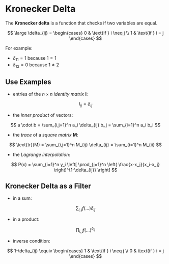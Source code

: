 # Kronecker Delta

The **Kronecker delta** is a function that checks if two variables are equal.

$$
\large
\delta_{ij} = \begin{cases}
0 & \text{if } i \neq j
\\
1 & \text{if } i = j
\end{cases}
$$

For example:

- $\delta_{11} = 1$ because $1 = 1$
- $\delta_{12} = 0$ because $1 \neq 2$

## Use Examples

- entries of the $n \times n$ _identity matrix_ **I**:

$$
I_{ij} = \delta_{ij}
$$

- the _inner product_ of vectors:

$$
a \cdot b = \sum_{i,j=1}^n a_i \delta_{ij} b_j = \sum_{i=1}^n a_i b_i
$$

- the _trace_ of a _square matrix_ **M**:

$$
\text{tr}(M) = \sum_{i,j=1}^n M_{ij} \delta_{ij} = \sum_{i=1}^n M_{ii}
$$

- the _Lagrange interpolation_:

$$
P(x) = \sum_{i=1}^n y_i \left[
\prod_{j=1}^n \left(
\frac{x-x_j}{x_i-x_j}
\right)^{1-\delta_{ij}}
\right]
$$

## Kronecker Delta as a Filter

- in a sum:

$$
\sum_{i,j} f(\dots) \delta_{ij}
$$

- in a product:

$$
\prod_{i,j} f(\dots)^{\delta_{ij}}
$$

- inverse condition:

$$
1-\delta_{ij} \equiv \begin{cases}
1 & \text{if } i \neq j
\\
0 & \text{if } i = j
\end{cases}
$$
